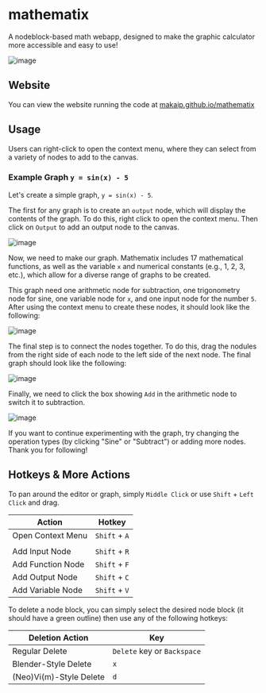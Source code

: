 # mathematix
A nodeblock-based math webapp, designed to make the graphic calculator more accessible and easy to use!

![image](https://github.com/makaip/mathematix/assets/98898166/3f581f15-5e96-402a-bdbc-c68c58e43e32)

## Website

You can view the website running the code at [makaip.github.io/mathematix]()

## Usage

Users can right-click to open the context menu, where they can select from a variety of nodes to add to the canvas.

### Example Graph `y = sin(x) - 5`

Let's create a simple graph, `y = sin(x) - 5`.

The first for any graph is to create an `output` node, which will display the contents of the graph. To do this, right click to open the context menu. Then click on `Output` to add an output node to the canvas.

![image](https://github.com/makaip/mathematix/assets/98898166/d2d80d0f-d21a-40c4-ad91-8265ef1d6237)

Now, we need to make our graph. Mathematix includes 17 mathematical functions, as well as the variable `x` and numerical constants (e.g., 1, 2, 3, etc.), which allow for a diverse range of graphs to be created. 

This graph need one arithmetic node for subtraction, one trigonometry node for sine, one variable node for `x`, and one input node for the number `5`. After using the context menu to create these nodes, it should look like the following:

![image](https://github.com/makaip/mathematix/assets/98898166/55968581-4722-4222-9079-7ea2ec05adf2)

The final step is to connect the nodes together. To do this, drag the nodules from the right side of each node to the left side of the next node. The final graph should look like the following:

![image](https://github.com/makaip/mathematix/assets/98898166/05c55784-1577-4826-a577-e68e6901fcfe)

Finally, we need to click the box showing `Add` in the arithmetic node to switch it to subtraction. 

![image](https://github.com/makaip/mathematix/assets/98898166/5f5ac6da-0c98-4810-9e73-1f6490027df7)

If you want to continue experimenting with the graph, try changing the operation types (by clicking "Sine" or "Subtract") or adding more nodes. Thank you for following!

## Hotkeys & More Actions

To pan around the editor or graph, simply `Middle Click` or use `Shift` + `Left Click` and drag.

| Action            | Hotkey        |
|-------------------|---------------|
| Open Context Menu | `Shift` + `A` |
|                   |               |
| Add Input Node    | `Shift` + `R` |
| Add Function Node | `Shift` + `F` |
| Add Output Node   | `Shift` + `C` |
| Add Variable Node | `Shift` + `V` |


 To delete a node block, you can simply select the desired node block (it should have a green outline) then use any of the following hotkeys:

| Deletion Action         | Key                         |
|-------------------------|-----------------------------|
| Regular Delete          | `Delete` key or `Backspace` |
| Blender-Style Delete    | `x`                         |
| (Neo)Vi(m)-Style Delete | `d`                         |



